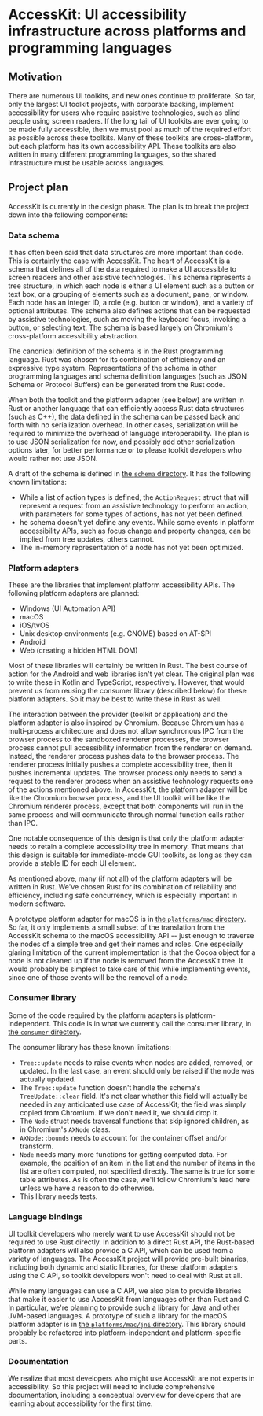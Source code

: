 # AccessKit: UI accessibility infrastructure across platforms and programming languages

## Motivation

There are numerous UI toolkits, and new ones continue to proliferate. So far, only the largest UI toolkit projects, with corporate backing, implement accessibility for users who require assistive technologies, such as blind people using screen readers. If the long tail of UI toolkits are ever going to be made fully accessible, then we must pool as much of the required effort as possible across these toolkits. Many of these toolkits are cross-platform, but each platform has its own accessibility API. These toolkits are also written in many different programming languages, so the shared infrastructure must be usable across languages.

## Project plan

AccessKit is currently in the design phase. The plan is to break the project down into the following components:

### Data schema

It has often been said that data structures are more important than code. This is certainly the case with AccessKit. The heart of AccessKit is a schema that defines all of the data required to make a UI accessible to screen readers and other assistive technologies. This schema represents a tree structure, in which each node is either a UI element such as a button or text box, or a grouping of elements such as a document, pane, or window. Each node has an integer ID, a role (e.g. button or window), and a variety of optional attributes. The schema also defines actions that can be requested by assistive technologies, such as moving the keyboard focus, invoking a button, or selecting text. The schema is based largely on Chromium's cross-platform accessibility abstraction.

The canonical definition of the schema is in the Rust programming language. Rust was chosen for its combination of efficiency and an expressive type system. Representations of the schema in other programming languages and schema definition languages (such as JSON Schema or Protocol Buffers) can be generated from the Rust code.

When both the toolkit and the platform adapter (see below) are written in Rust or another language that can efficiently access Rust data structures (such as C++), the data defined in the schema can be passed back and forth with no serialization overhead. In other cases, serialization will be required to minimize the overhead of language interoperability. The plan is to use JSON serialization for now, and possibly add other serialization options later, for better performance or to please toolkit developers who would rather not use JSON.

A draft of the schema is defined in [the `schema` directory](https://github.com/AccessKit/accesskit/tree/main/schema). It has the following known limitations:

* While a list of action types is defined, the `ActionRequest` struct that will represent a request from an assistive technology to perform an action, with parameters for some types of actions, has not yet been defined.
* he schema doesn't yet define any events. While some events in platform accessibility APIs, such as focus change and property changes, can be implied from tree updates, others cannot.
* The in-memory representation of a node has not yet been optimized.

### Platform adapters

These are the libraries that implement platform accessibility APIs. The following platform adapters are planned:

* Windows (UI Automation API)
* macOS
* iOS/tvOS
* Unix desktop environments (e.g. GNOME) based on AT-SPI
* Android
* Web (creating a hidden HTML DOM)

Most of these libraries will certainly be written in Rust. The best course of action for the Android and web libraries isn't yet clear. The original plan was to write these in Kotlin and TypeScript, respectively. However, that would prevent us from reusing the consumer library (described below) for these platform adapters. So it may be best to write these in Rust as well.

The interaction between the provider (toolkit or application) and the platform adapter is also inspired by Chromium. Because Chromium has a multi-process architecture and does not allow synchronous IPC from the browser process to the sandboxed renderer processes, the browser process cannot pull accessibility information from the renderer on demand. Instead, the renderer process pushes data to the browser process. The renderer process initially pushes a complete accessibility tree, then it pushes incremental updates. The browser process only needs to send a request to the renderer process when an assistive technology requests one of the actions mentioned above. In AccessKit, the platform adapter will be like the Chromium browser process, and the UI toolkit will be like the Chromium renderer process, except that both components will run in the same process and will communicate through normal function calls rather than IPC.

One notable consequence of this design is that only the platform adapter needs to retain a complete accessibility tree in memory. That means that this design is suitable for immediate-mode GUI toolkits, as long as they can provide a stable ID for each UI element.

As mentioned above, many (if not all) of the platform adapters will be written in Rust. We've chosen Rust for its combination of reliability and efficiency, including safe concurrency, which is especially important in modern software.

A prototype platform adapter for macOS is in [the `platforms/mac` directory](https://github.com/AccessKit/accesskit/tree/main/platforms/mac). So far, it only implements a small subset of the translation from the AccessKit schema to the macOS accessibility API -- just enough to traverse the nodes of a simple tree and get their names and roles. One especially glaring limitation of the current implementation is that the Cocoa object for a node is not cleaned up if the node is removed from the AccessKit tree. It would probably be simplest to take care of this while implementing events, since one of those events will be the removal of a node.

### Consumer library

Some of the code required by the platform adapters is platform-independent. This code is in what we currently call the consumer library, in [the `consumer` directory](https://github.com/AccessKit/accesskit/tree/main/consumer).

The consumer library has these known limitations:

* `Tree::update` needs to raise events when nodes are added, removed, or updated. In the last case, an event should only be raised if the node was actually updated.
* The `Tree::update` function doesn't handle the schema's `TreeUpdate::clear` field. It's not clear whether this field will actually be needed in any anticipated use case of AccessKit; the field was simply copied from Chromium. If we don't need it, we should drop it.
* The `Node` struct needs traversal functions that skip ignored children, as in Chromium's `AXNode` class.
* `AXNode::bounds` needs to account for the container offset and/or transform.
* `Node` needs many more functions for getting computed data. For example, the position of an item in the list and the number of items in the list are often computed, not specified directly. The same is true for some table attributes. As is often the case, we'll follow Chromium's lead here unless we have a reason to do otherwise.
* This library needs tests.

### Language bindings

UI toolkit developers who merely want to use AccessKit should not be required to use Rust directly. In addition to a direct Rust API, the Rust-based platform adapters will also provide a C API, which can be used from a variety of languages. The AccessKit project will provide pre-built binaries, including both dynamic and static libraries, for these platform adapters using the C API, so toolkit developers won't need to deal with Rust at all.

While many languages can use a C API, we also plan to provide libraries that make it easier to use AccessKit from languages other than Rust and C. In particular, we're planning to provide such a library for Java and other JVM-based languages. A prototype of such a library for the macOS platform adapter is in [the `platforms/mac/jni` directory](https://github.com/AccessKit/accesskit/tree/main/platforms/mac/jni). This library should probably be refactored into platform-independent and platform-specific parts.

### Documentation

We realize that most developers who might use AccessKit are not experts in accessibility. So this project will need to include comprehensive documentation, including a conceptual overview for developers that are learning about accessibility for the first time.
